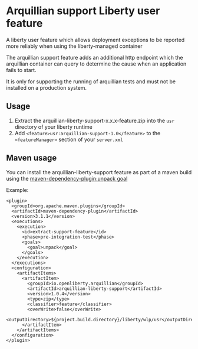 # Arquillian support Liberty user feature

A liberty user feature which allows deployment exceptions to be reported more reliably when using the liberty-managed container

The arquillian support feature adds an additional http endpoint which the arquillian container can query to determine the cause when an application fails to start.

It is only for supporting the running of arquillian tests and must not be installed on a production system.

## Usage

1. Extract the arquillian-liberty-support-x.x.x-feature.zip into the `usr` directory of your liberty runtime
1. Add `<feature>usr:arquillian-support-1.0</feature>` to the `<featureManager>` section of your `server.xml`

## Maven usage

You can install the arquillian-liberty-support feature as part of a maven build using the [maven-dependency-plugin:unpack goal](https://maven.apache.org/plugins/maven-dependency-plugin/unpack-mojo.html)

Example:

    <plugin>
      <groupId>org.apache.maven.plugins</groupId>
      <artifactId>maven-dependency-plugin</artifactId>
      <version>3.1.1</version>
      <executions>
        <execution>
          <id>extract-support-feature</id>
          <phase>pre-integration-test</phase>
          <goals>
            <goal>unpack</goal>
          </goals>
        </execution>
      </executions>
      <configuration>
        <artifactItems>
          <artifactItem>
            <groupId>io.openliberty.arquillian</groupId>
            <artifactId>arquillian-liberty-support</artifactId>
            <version>1.0.4</version>
            <type>zip</type>
            <classifier>feature</classifier>
            <overWrite>false</overWrite>
            <outputDirectory>${project.build.directory}/liberty/wlp/usr</outputDirectory>
          </artifactItem>
        </artifactItems>
      </configuration>
    </plugin>
